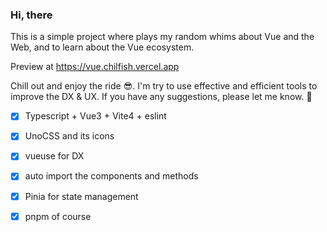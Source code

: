 ### Hi, there

This is a simple project where plays my random whims about Vue and the Web, and to learn about the Vue ecosystem.

Preview at https://vue.chilfish.vercel.app

Chill out and enjoy the ride :sunglasses:. I'm try to use effective and efficient tools to improve the DX & UX. If you have any suggestions, please let me know. :pray: 

- [x] Typescript + Vue3 + Vite4 + eslint
- [x] UnoCSS and its icons
- [x] vueuse for DX
- [x] auto import the components and methods
- [x] Pinia for state management
- [x] pnpm of course

